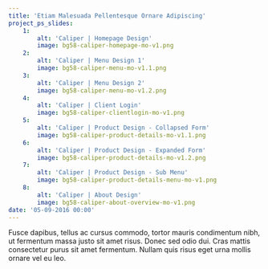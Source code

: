 ```yaml
---
title: 'Etiam Malesuada Pellentesque Ornare Adipiscing'
project_ps_slides:
    1:
        alt: 'Caliper | Homepage Design'
        image: bg58-caliper-homepage-mo-v1.png
    2:
        alt: 'Caliper | Menu Design 1'
        image: bg58-caliper-menu-mo-v1.1.png
    3:
        alt: 'Caliper | Menu Design 2'
        image: bg58-caliper-menu-mo-v1.2.png
    4:
        alt: 'Caliper | Client Login'
        image: bg58-caliper-clientlogin-mo-v1.png
    5:
        alt: 'Caliper | Product Design - Collapsed Form'
        image: bg58-caliper-product-details-mo-v1.1.png
    6:
        alt: 'Caliper | Product Design - Expanded Form'
        image: bg58-caliper-product-details-mo-v1.2.png
    7:
        alt: 'Caliper | Product Design - Sub Menu'
        image: bg58-caliper-product-details-menu-mo-v1.png
    8:
        alt: 'Caliper | About Design'
        image: bg58-caliper-about-overview-mo-v1.png
date: '05-09-2016 00:00'
---
```


Fusce dapibus, tellus ac cursus commodo, tortor mauris condimentum nibh, ut fermentum massa justo sit amet risus. Donec sed odio dui. Cras mattis consectetur purus sit amet fermentum. Nullam quis risus eget urna mollis ornare vel eu leo.